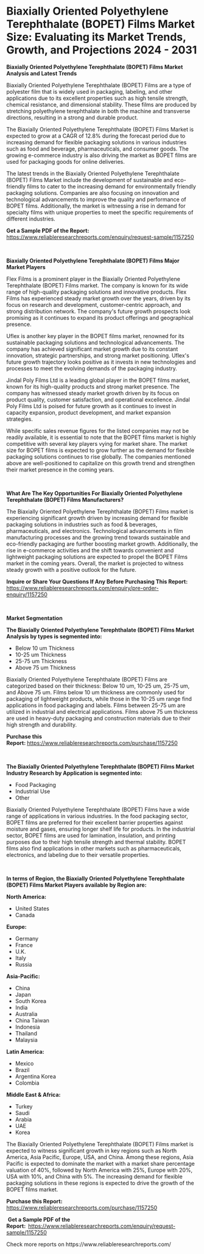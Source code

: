 <p><h1>Biaxially Oriented Polyethylene Terephthalate (BOPET) Films Market Size: Evaluating its Market Trends, Growth, and Projections 2024 - 2031</h1></p><p><strong>Biaxially Oriented Polyethylene Terephthalate (BOPET) Films Market Analysis and Latest Trends</strong></p>
<p><p>Biaxially Oriented Polyethylene Terephthalate (BOPET) Films are a type of polyester film that is widely used in packaging, labeling, and other applications due to its excellent properties such as high tensile strength, chemical resistance, and dimensional stability. These films are produced by stretching polyethylene terephthalate in both the machine and transverse directions, resulting in a strong and durable product.</p><p>The Biaxially Oriented Polyethylene Terephthalate (BOPET) Films Market is expected to grow at a CAGR of 12.8% during the forecast period due to increasing demand for flexible packaging solutions in various industries such as food and beverage, pharmaceuticals, and consumer goods. The growing e-commerce industry is also driving the market as BOPET films are used for packaging goods for online deliveries.</p><p>The latest trends in the Biaxially Oriented Polyethylene Terephthalate (BOPET) Films Market include the development of sustainable and eco-friendly films to cater to the increasing demand for environmentally friendly packaging solutions. Companies are also focusing on innovation and technological advancements to improve the quality and performance of BOPET films. Additionally, the market is witnessing a rise in demand for specialty films with unique properties to meet the specific requirements of different industries.</p></p>
<p><strong>Get a Sample PDF of the Report:&nbsp;</strong> <a href="https://www.reliableresearchreports.com/enquiry/request-sample/1157250">https://www.reliableresearchreports.com/enquiry/request-sample/1157250</a></p>
<p>&nbsp;</p>
<p><strong>Biaxially Oriented Polyethylene Terephthalate (BOPET) Films Major Market Players</strong></p>
<p><p>Flex Films is a prominent player in the Biaxially Oriented Polyethylene Terephthalate (BOPET) Films market. The company is known for its wide range of high-quality packaging solutions and innovative products. Flex Films has experienced steady market growth over the years, driven by its focus on research and development, customer-centric approach, and strong distribution network. The company's future growth prospects look promising as it continues to expand its product offerings and geographical presence.</p><p>Uflex is another key player in the BOPET films market, renowned for its sustainable packaging solutions and technological advancements. The company has achieved significant market growth due to its constant innovation, strategic partnerships, and strong market positioning. Uflex's future growth trajectory looks positive as it invests in new technologies and processes to meet the evolving demands of the packaging industry.</p><p>Jindal Poly Films Ltd is a leading global player in the BOPET films market, known for its high-quality products and strong market presence. The company has witnessed steady market growth driven by its focus on product quality, customer satisfaction, and operational excellence. Jindal Poly Films Ltd is poised for future growth as it continues to invest in capacity expansion, product development, and market expansion strategies.</p><p>While specific sales revenue figures for the listed companies may not be readily available, it is essential to note that the BOPET films market is highly competitive with several key players vying for market share. The market size for BOPET films is expected to grow further as the demand for flexible packaging solutions continues to rise globally. The companies mentioned above are well-positioned to capitalize on this growth trend and strengthen their market presence in the coming years.</p></p>
<p>&nbsp;</p>
<p><strong>What Are The Key Opportunities For Biaxially Oriented Polyethylene Terephthalate (BOPET) Films Manufacturers?</strong></p>
<p><p>The Biaxially Oriented Polyethylene Terephthalate (BOPET) Films market is experiencing significant growth driven by increasing demand for flexible packaging solutions in industries such as food & beverages, pharmaceuticals, and electronics. Technological advancements in film manufacturing processes and the growing trend towards sustainable and eco-friendly packaging are further boosting market growth. Additionally, the rise in e-commerce activities and the shift towards convenient and lightweight packaging solutions are expected to propel the BOPET Films market in the coming years. Overall, the market is projected to witness steady growth with a positive outlook for the future.</p></p>
<p><strong>Inquire or Share Your Questions If Any Before Purchasing This Report:</strong> <a href="https://www.reliableresearchreports.com/enquiry/pre-order-enquiry/1157250">https://www.reliableresearchreports.com/enquiry/pre-order-enquiry/1157250</a></p>
<p>&nbsp;</p>
<p><strong>Market Segmentation</strong></p>
<p><strong>The Biaxially Oriented Polyethylene Terephthalate (BOPET) Films Market Analysis by types is segmented into:</strong></p>
<p><ul><li>Below 10 um Thickness</li><li>10-25 um Thickness</li><li>25-75 um Thickness</li><li>Above 75 um Thickness</li></ul></p>
<p><p>Biaxially Oriented Polyethylene Terephthalate (BOPET) Films are categorized based on their thickness: Below 10 um, 10-25 um, 25-75 um, and Above 75 um. Films below 10 um thickness are commonly used for packaging of lightweight products, while those in the 10-25 um range find applications in food packaging and labels. Films between 25-75 um are utilized in industrial and electrical applications. Films above 75 um thickness are used in heavy-duty packaging and construction materials due to their high strength and durability.</p></p>
<p><strong>Purchase this Report:&nbsp;</strong><a href="https://www.reliableresearchreports.com/purchase/1157250">https://www.reliableresearchreports.com/purchase/1157250</a></p>
<p>&nbsp;</p>
<p><strong>The Biaxially Oriented Polyethylene Terephthalate (BOPET) Films Market Industry Research by Application is segmented into:</strong></p>
<p><ul><li>Food Packaging</li><li>Industrial Use</li><li>Other</li></ul></p>
<p><p>Biaxially Oriented Polyethylene Terephthalate (BOPET) Films have a wide range of applications in various industries. In the food packaging sector, BOPET films are preferred for their excellent barrier properties against moisture and gases, ensuring longer shelf life for products. In the industrial sector, BOPET films are used for lamination, insulation, and printing purposes due to their high tensile strength and thermal stability. BOPET films also find applications in other markets such as pharmaceuticals, electronics, and labeling due to their versatile properties.</p></p>
<p>&nbsp;</p>
<p><strong>In terms of Region, the Biaxially Oriented Polyethylene Terephthalate (BOPET) Films Market Players available by Region are:</strong></p>
<p>
    <p> <strong> North America: </strong>
        <ul>
            <li>United States</li>
            <li>Canada</li>
        </ul>
        </p> 
    <p> <strong> Europe: </strong>
        <ul>
            <li>Germany</li>
            <li>France</li>
            <li>U.K.</li>
            <li>Italy</li>
            <li>Russia</li>
        </ul>
        </p> 
    <p> <strong> Asia-Pacific: </strong>
        <ul>
            <li>China</li>
            <li>Japan</li>
            <li>South Korea</li>
            <li>India</li>
            <li>Australia</li>
            <li>China Taiwan</li>
            <li>Indonesia</li>
            <li>Thailand</li>
            <li>Malaysia</li>
        </ul>
        </p> 
    <p> <strong> Latin America: </strong>
        <ul>
            <li>Mexico</li>
            <li>Brazil</li>
            <li>Argentina Korea</li>
            <li>Colombia</li>
        </ul>
        </p> 
    <p> <strong> Middle East & Africa: </strong>
        <ul>
            <li>Turkey</li>
            <li>Saudi</li>
            <li>Arabia</li>
            <li>UAE</li>
            <li>Korea</li>
        </ul>
    </p>
    </p>
<p><p>The Biaxially Oriented Polyethylene Terephthalate (BOPET) Films market is expected to witness significant growth in key regions such as North America, Asia Pacific, Europe, USA, and China. Among these regions, Asia Pacific is expected to dominate the market with a market share percentage valuation of 40%, followed by North America with 25%, Europe with 20%, USA with 10%, and China with 5%. The increasing demand for flexible packaging solutions in these regions is expected to drive the growth of the BOPET films market.</p></p>
<p><strong>Purchase this Report: </strong><a href="https://www.reliableresearchreports.com/purchase/1157250">https://www.reliableresearchreports.com/purchase/1157250</a></p>
<p>&nbsp;<strong>Get a Sample PDF of the Report:&nbsp;&nbsp;</strong><a href="https://www.reliableresearchreports.com/enquiry/request-sample/1157250">https://www.reliableresearchreports.com/enquiry/request-sample/1157250</a></p>
<p><strong></strong></p>
<p>Check more reports on https://www.reliableresearchreports.com/</p>